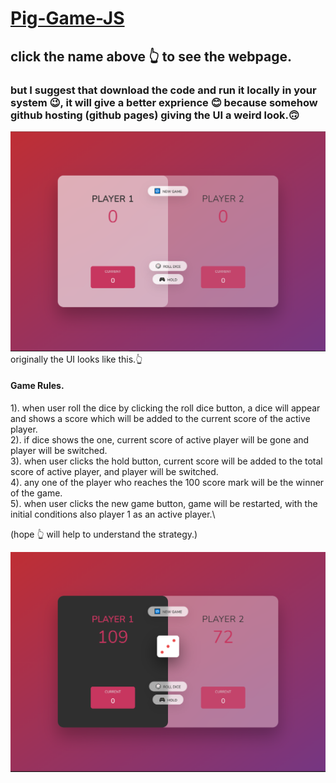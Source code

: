 # [Pig-Game-JS](https://noorali-180.github.io/Pig-Game-JS/)
## click the name above 👆 to see the webpage.
### but I suggest that download the code and run it locally in your system 😉, it will give a better exprience 😊 because somehow github hosting (github pages) giving the UI a weird look.🙃

<img src = "screenshot_1.PNG" >
originally the UI looks like this.👆

#### Game Rules.
1). when user roll the dice by clicking the roll dice button, a dice will appear and shows a score which will be added to the current score of the active player.\
2). if dice shows the one, current score of active player will be gone and player will be switched.\
3). when user clicks the hold button, current score will be added to the total score of active player, and player will be switched.\
4). any one of the player who reaches the 100 score mark will be the winner of the game.\
5). when user clicks the new game button, game will be restarted, with the initial conditions also player 1 as an active player.\

(hope 👆 will help to understand the strategy.)

<img src = "screenshot_2.PNG"  >

